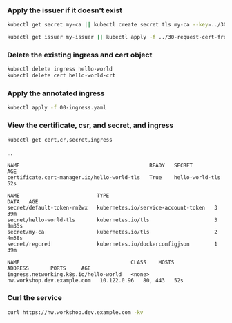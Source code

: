 ### Apply the issuer if it doesn't exist

```bash
kubectl get secret my-ca || kubectl create secret tls my-ca --key=../30-request-cert-from-cert-manager/ca.key --cert=../30-request-cert-from-cert-manager/ca.cert

kubectl get issuer my-issuer || kubectl apply -f ../30-request-cert-from-cert-manager/00-issuer.yaml
```

### Delete the existing ingress and cert object

```bash
kubectl delete ingress hello-world
kubectl delete cert hello-world-crt
```

### Apply the annotated ingress

```bash
kubectl apply -f 00-ingress.yaml
```

### View the certificate, csr, and secret, and ingress

```bash
kubectl get cert,cr,secret,ingress
```
...

```
NAME                                          READY   SECRET            AGE
certificate.cert-manager.io/hello-world-tls   True    hello-world-tls   52s

NAME                         TYPE                                  DATA   AGE
secret/default-token-rn2wx   kubernetes.io/service-account-token   3      39m
secret/hello-world-tls       kubernetes.io/tls                     3      9m35s
secret/my-ca                 kubernetes.io/tls                     2      4m38s
secret/regcred               kubernetes.io/dockerconfigjson        1      39m

NAME                                    CLASS    HOSTS                        ADDRESS       PORTS     AGE
ingress.networking.k8s.io/hello-world   <none>   hw.workshop.dev.example.com   10.122.0.96   80, 443   52s
```

### Curl the service

```bash
curl https://hw.workshop.dev.example.com -kv
```

